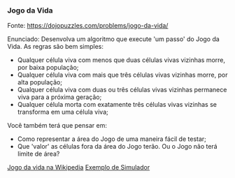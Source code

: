 ### Jogo da Vida
Fonte: https://dojopuzzles.com/problems/jogo-da-vida/

Enunciado:
Desenvolva um algoritmo que execute 'um passo' do Jogo da Vida. As regras são bem simples:

* Qualquer célula viva com menos que duas células vivas vizinhas morre, por baixa população;
* Qualquer célula viva com mais que três células vivas vizinhas morre, por alta população;
* Qualquer célula viva com duas ou três células vivas vizinhas permanece viva para a próxima geração;
* Qualquer célula morta com exatamente três células vivas vizinhas se transforma em uma célula viva;

Você também terá que pensar em:
* Como representar a área do Jogo de uma maneira fácil de testar;
* Que 'valor' as células fora da área do Jogo terão. Ou o Jogo não terá limite de área?

[Jogo da vida na Wikipedia](https://pt.wikipedia.org/wiki/Jogo_da_vida)
[Exemplo de Simulador](http://cauequeiroz.com.br/game-of-life/)



